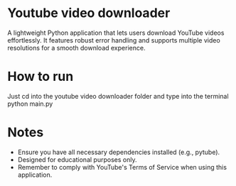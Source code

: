 # Youtube video downloader
A lightweight Python application that lets users download YouTube videos effortlessly. It features robust error handling and supports multiple video resolutions for a smooth download experience.

# How to run
Just cd into the youtube video downloader folder and type into the terminal python main.py

# Notes
* Ensure you have all necessary dependencies installed (e.g., pytube).
* Designed for educational purposes only.
* Remember to comply with YouTube's Terms of Service when using this application.
